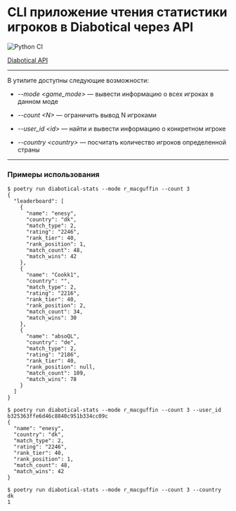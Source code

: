 # CLI приложение чтения статистики игроков в Diabotical через API
![Python CI](https://github.com/Artlyne/test-assignment-Diabotical-stats/blob/master/.github/workflows/pyci.yml/badge.svg)

[Diabotical API](https://mtricht.github.io/diabotical-api/#/Leaderboard/get_api_v0_stats_leaderboard)
***
В утилите доступны следующие возможности:

- *--mode \<game_mode>* — вывести информацию о всех игроках в данном моде

- *--count \<N>* — ограничить вывод N игроками

- *--user_id \<id>* — найти и вывести информацию о конкретном игроке

- *--country \<country>* — посчитать количество игроков определенной страны
***
### Примеры использования
```
$ poetry run diabotical-stats --mode r_macguffin --count 3
{
  "leaderboard": [
    {
      "name": "enesy",
      "country": "dk",
      "match_type": 2,
      "rating": "2246",
      "rank_tier": 40,
      "rank_position": 1,
      "match_count": 48,
      "match_wins": 42
    },
    {
      "name": "Cookk1",
      "country": "",
      "match_type": 2,
      "rating": "2216",
      "rank_tier": 40,
      "rank_position": 2,
      "match_count": 34,
      "match_wins": 30
    },
    {
      "name": "absoQL",
      "country": "de",
      "match_type": 2,
      "rating": "2186",
      "rank_tier": 40,
      "rank_position": null,
      "match_count": 109,
      "match_wins": 78
    }
  ]
}
```
```
$ poetry run diabotical-stats --mode r_macguffin --count 3 --user_id b325363ffe6d46c8840c951b334cc09c
{
  "name": "enesy",
  "country": "dk",
  "match_type": 2,
  "rating": "2246",
  "rank_tier": 40,
  "rank_position": 1,
  "match_count": 48,
  "match_wins": 42
}
```
```
$ poetry run diabotical-stats --mode r_macguffin --count 3 --country dk
1
```
